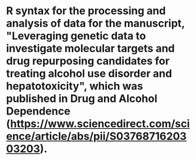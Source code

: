 # R syntax for the processing and analysis of data for the manuscript, "Leveraging genetic data to investigate molecular targets and drug repurposing candidates for treating alcohol use disorder and hepatotoxicity", which was published in Drug and Alcohol Dependence (https://www.sciencedirect.com/science/article/abs/pii/S0376871620303203).
